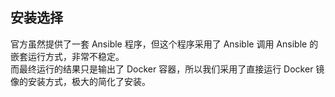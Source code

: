 ## 安装选择

官方虽然提供了一套 Ansible 程序，但这个程序采用了 Ansible 调用 Ansible 的嵌套运行方式，非常不稳定。  
而最终运行的结果只是输出了 Docker 容器，所以我们采用了直接运行 Docker 镜像的安装方式，极大的简化了安装。
